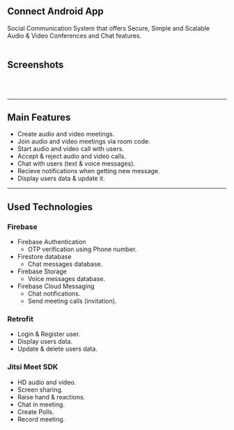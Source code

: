 ## Connect Android App
Social Communication System that offers Secure, Simple and Scalable Audio & Video Conferences and Chat features.
<br></br>

## Screenshots
<br></br>


---

## Main Features

- Create audio and video meetings.
- Join audio and video meetings via room code.
- Start audio and video call with users.
- Accept & reject audio and video calls.
- Chat with users (text & voice messages).
- Recieve notifications when getting new message.
- Display users data & update it.

---

## Used Technologies

### Firebase
- Firebase Authentication 
  * OTP verification using Phone number.
- Firestore database
  * Chat messages database.
- Firebase Storage
  * Voice messages database.
- Firebase Cloud Messaging 
  * Chat notifications.
  * Send meeting calls (invitation).
 
### Retrofit 
- Login & Register user.
- Display users data.
- Update & delete users data.

### Jitsi Meet SDK
- HD audio and video.
- Screen sharing.
- Raise hand & reactions.
- Chat in meeting.
- Create Polls.
- Record meeting.
